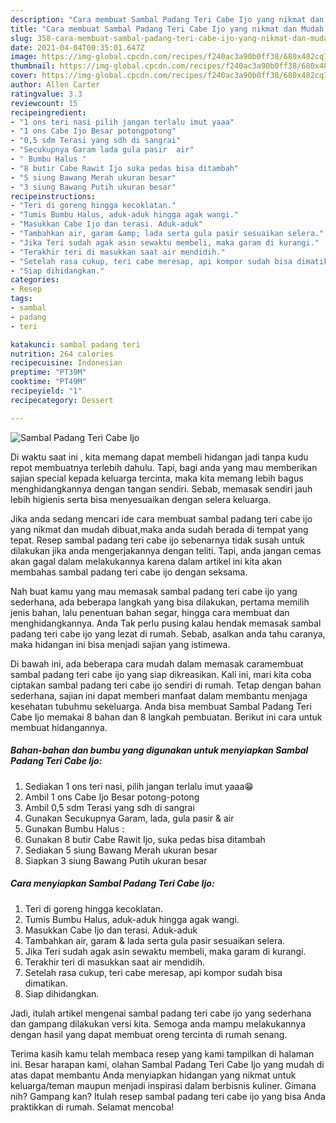 ```yaml
---
description: "Cara membuat Sambal Padang Teri Cabe Ijo yang nikmat dan Mudah Dibuat"
title: "Cara membuat Sambal Padang Teri Cabe Ijo yang nikmat dan Mudah Dibuat"
slug: 358-cara-membuat-sambal-padang-teri-cabe-ijo-yang-nikmat-dan-mudah-dibuat
date: 2021-04-04T00:35:01.647Z
image: https://img-global.cpcdn.com/recipes/f240ac3a90b0ff38/680x482cq70/sambal-padang-teri-cabe-ijo-foto-resep-utama.jpg
thumbnail: https://img-global.cpcdn.com/recipes/f240ac3a90b0ff38/680x482cq70/sambal-padang-teri-cabe-ijo-foto-resep-utama.jpg
cover: https://img-global.cpcdn.com/recipes/f240ac3a90b0ff38/680x482cq70/sambal-padang-teri-cabe-ijo-foto-resep-utama.jpg
author: Allen Carter
ratingvalue: 3.3
reviewcount: 15
recipeingredient:
- "1 ons teri nasi pilih jangan terlalu imut yaaa"
- "1 ons Cabe Ijo Besar potongpotong"
- "0,5 sdm Terasi yang sdh di sangrai"
- "Secukupnya Garam lada gula pasir  air"
- " Bumbu Halus "
- "8 butir Cabe Rawit Ijo suka pedas bisa ditambah"
- "5 siung Bawang Merah ukuran besar"
- "3 siung Bawang Putih ukuran besar"
recipeinstructions:
- "Teri di goreng hingga kecoklatan."
- "Tumis Bumbu Halus, aduk-aduk hingga agak wangi."
- "Masukkan Cabe Ijo dan terasi. Aduk-aduk"
- "Tambahkan air, garam &amp; lada serta gula pasir sesuaikan selera."
- "Jika Teri sudah agak asin sewaktu membeli, maka garam di kurangi."
- "Terakhir teri di masukkan saat air mendidih."
- "Setelah rasa cukup, teri cabe meresap, api kompor sudah bisa dimatikan."
- "Siap dihidangkan."
categories:
- Resep
tags:
- sambal
- padang
- teri

katakunci: sambal padang teri 
nutrition: 264 calories
recipecuisine: Indonesian
preptime: "PT39M"
cooktime: "PT49M"
recipeyield: "1"
recipecategory: Dessert

---
```



![Sambal Padang Teri Cabe Ijo](https://img-global.cpcdn.com/recipes/f240ac3a90b0ff38/680x482cq70/sambal-padang-teri-cabe-ijo-foto-resep-utama.jpg)

Di waktu  saat ini , kita memang dapat membeli hidangan jadi tanpa kudu repot membuatnya terlebih dahulu. Tapi, bagi anda yang mau memberikan sajian special kepada keluarga tercinta, maka kita memang lebih bagus menghidangkannya dengan tangan sendiri. Sebab, memasak sendiri jauh lebih higienis serta bisa menyesuaikan dengan selera keluarga.

Jika anda sedang mencari ide cara membuat sambal padang teri cabe ijo yang nikmat dan mudah dibuat,maka anda sudah berada di tempat yang tepat. Resep sambal padang teri cabe ijo  sebenarnya tidak susah untuk dilakukan jika anda mengerjakannya dengan teliti. Tapi, anda jangan cemas akan gagal dalam melakukannya 
karena dalam artikel ini kita akan membahas sambal padang teri cabe ijo dengan seksama.  



Nah buat kamu yang mau memasak sambal padang teri cabe ijo yang sederhana, ada beberapa langkah yang bisa dilakukan, pertama memilih jenis bahan, lalu penentuan bahan segar, hingga cara membuat dan menghidangkannya. Anda Tak perlu pusing kalau hendak memasak sambal padang teri cabe ijo yang lezat di rumah. Sebab, asalkan anda  tahu caranya, maka hidangan ini bisa menjadi sajian yang istimewa.

Di bawah ini, ada beberapa cara mudah dalam memasak caramembuat sambal padang teri cabe ijo yang siap dikreasikan. Kali ini, mari kita coba ciptakan sambal padang teri cabe ijo sendiri di rumah. Tetap dengan bahan sederhana, sajian ini dapat memberi manfaat dalam membantu menjaga kesehatan tubuhmu sekeluarga. Anda bisa membuat Sambal Padang Teri Cabe Ijo memakai 8 bahan dan 8 langkah pembuatan. Berikut ini cara untuk membuat hidangannya.

<!--inarticleads1-->

##### Bahan-bahan dan bumbu yang digunakan untuk menyiapkan Sambal Padang Teri Cabe Ijo:

1. Sediakan 1 ons teri nasi, pilih jangan terlalu imut yaaa😁
1. Ambil 1 ons Cabe Ijo Besar potong-potong
1. Ambil 0,5 sdm Terasi yang sdh di sangrai
1. Gunakan Secukupnya Garam, lada, gula pasir &amp; air
1. Gunakan  Bumbu Halus :
1. Gunakan 8 butir Cabe Rawit Ijo, suka pedas bisa ditambah
1. Sediakan 5 siung Bawang Merah ukuran besar
1. Siapkan 3 siung Bawang Putih ukuran besar




<!--inarticleads2-->

##### Cara menyiapkan Sambal Padang Teri Cabe Ijo:

1. Teri di goreng hingga kecoklatan.
1. Tumis Bumbu Halus, aduk-aduk hingga agak wangi.
1. Masukkan Cabe Ijo dan terasi. Aduk-aduk
1. Tambahkan air, garam &amp; lada serta gula pasir sesuaikan selera.
1. Jika Teri sudah agak asin sewaktu membeli, maka garam di kurangi.
1. Terakhir teri di masukkan saat air mendidih.
1. Setelah rasa cukup, teri cabe meresap, api kompor sudah bisa dimatikan.
1. Siap dihidangkan.




Jadi, itulah artikel mengenai  sambal padang teri cabe ijo  yang sederhana dan gampang dilakukan versi kita. Semoga anda mampu melakukannya dengan hasil yang dapat membuat oreng tercinta di rumah senang. 

Terima kasih kamu telah membaca resep yang kami tampilkan di halaman ini. Besar harapan kami, olahan  Sambal Padang Teri Cabe Ijo yang mudah di atas dapat membantu Anda menyiapkan hidangan yang nikmat untuk keluarga/teman maupun menjadi inspirasi dalam berbisnis kuliner. Gimana nih? Gampang kan? Itulah resep sambal padang teri cabe ijo yang bisa Anda praktikkan di rumah. Selamat mencoba!

